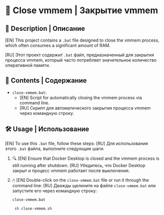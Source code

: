 # 🚀 Close vmmem | Закрытие vmmem

## 📝 Description | Описание

[EN] This project contains a `.bat` file designed to close the vmmem process, which often consumes a significant amount of RAM.

[RU] Этот проект содержит `.bat` файл, предназначенный для закрытия процесса vmmem, который часто потребляет значительное количество оперативной памяти.

## 📂 Contents | Содержание

- `close-vmmem.bat`: 
  - [EN] Script for automatically closing the vmmem process via command line.
  - [RU] Скрипт для автоматического закрытия процесса vmmem через командную строку.

## 🛠 Usage | Использование

[EN] To use this `.bat` file, follow these steps:
[RU] Для использования этого `.bat` файла, выполните следующие шаги:

1. 🔍 [EN] Ensure that Docker Desktop is closed and the vmmem process is still running after shutdown.
   [RU] Убедитесь, что Docker Desktop закрыт и процесс vmmem работает после выключения.

2. 🖱 [EN] Double-click on the `close-vmmem.bat` file or run it through the command line:
   [RU] Дважды щелкните на файле `close-vmmem.bat` или запустите его через командную строку:

   ```bash
   close-vmmem.bat
   ```
   ```bash
    sh close-vmmem.sh
   ```
